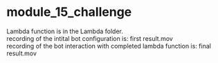 # module_15_challenge

Lambda function is in the Lambda folder.  
recording of the intital bot configuration is: first result.mov  
recording of the bot interaction with completed lambda function is: final result.mov  
